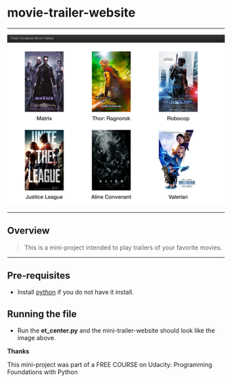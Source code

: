 # movie-trailer-website
---

![Alt image](https://github.com/PauloRlopez/movie-trailer-website/blob/master/images/movie-trailers.png?raw="movie-trailers")

----
## Overview

> This is a mini-project intended to play trailers of your favorite movies. 

----
## Pre-requisites

- Install [python](https://www.python.org) if you do not have it install.

## Running the file

- Run the **et_center.py** and the mini-trailer-website should look like the image above.


**Thanks**

This mini-project was part of a FREE COURSE on Udacity: Programming Foundations with Python




